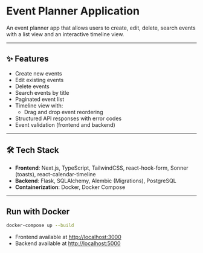 # Event Planner Application

An event planner app that allows users to create, edit, delete, search events with a list view and an interactive timeline view.  

---

## ✨ Features

- Create new events
- Edit existing events
- Delete events
- Search events by title
- Paginated event list
- Timeline view with:
  - Drag and drop event reordering
- Structured API responses with error codes
- Event validation (frontend and backend)

---

## 🛠 Tech Stack

- **Frontend**: Next.js, TypeScript, TailwindCSS, react-hook-form, Sonner (toasts), react-calendar-timeline
- **Backend**: Flask, SQLAlchemy, Alembic (Migrations), PostgreSQL
- **Containerization**: Docker, Docker Compose

---

## Run with Docker

```bash
docker-compose up --build
```

- Frontend available at [http://localhost:3000](http://localhost:3000)
- Backend available at [http://localhost:5000](http://localhost:5000/api/events)

